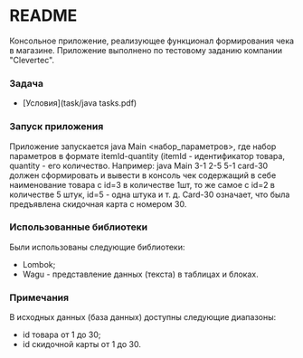 # README #

Консольное приложение, реализующее функционал формирования чека в магазине. Приложение выполнено по тестовому заданию компании "Clevertec". 

### Задача ###

* [Условия](task/java tasks.pdf)

### Запуск приложения ###

Приложение запускается java Main <набор_параметров>, где набор параметров в формате itemId-quantity (itemId - 
идентификатор товара, quantity - его количество.
Например: java Main 3-1 2-5 5-1 card-30 должен сформировать и вывести в консоль чек содержащий в себе наименование 
товара с id=3 в количестве 1шт, то же самое с id=2 в количестве 5 штук, id=5 - одна штука и т. д. Card-30 означает, 
что была предъявлена скидочная карта с номером 30.

### Использованные библиотеки ###
Были использованы следующие библиотеки:
* Lombok;
* Wagu - представление данных (текста) в таблицах и блоках.

### Примечания ###
В исходных данных (база данных) доступны следующие диапазоны:
* id товара от 1 до 30;
* id скидочной карты от 1 до 30.

